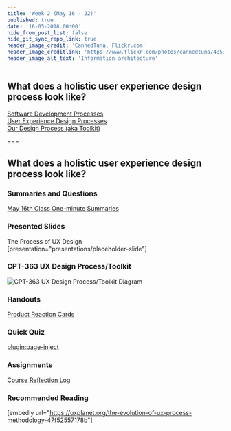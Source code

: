 ```yaml
---
title: 'Week 2 (May 16 - 22)'
published: true
date: '16-05-2018 00:00'
hide_from_post_list: false
hide_git_sync_repo_link: true
header_image_credit: 'CannedTuna, Flickr.com'
header_image_creditlink: 'https://www.flickr.com/photos/cannedtuna/4853380320/'
header_image_alt_text: 'Information architecture'
---
```


## What does a holistic user experience design process look like?
[Software Development Processes](../../presentations/placeholder-slide?target=_blank#/placeholder-slide-4)  
[User Experience Design Processes](../../presentations/placeholder-slide?target=_blank#/placeholder-slide-5)  
[Our Design Process (aka Toolkit)](../../presentations/placeholder-slide?target=_blank#/placeholder-slide-6)  

===

## **What does a holistic user experience design process look like?**

### Summaries and Questions  
[May 16th Class One-minute Summaries](https://sso.canvaslms.com/courses/1413912/assignments/9519525)

### Presented Slides  
The Process of UX Design  
[presentation="presentations/placeholder-slide"]

### CPT-363 UX Design Process/Toolkit
![CPT-363 UX Design Process/Toolkit Diagram](ux-design-process-v4.png)

### Handouts
[Product Reaction Cards](https://sso.canvaslms.com/courses/1413912/files/folder/Handouts/Product%20Reaction%20Cards)  

### Quick Quiz
[plugin:page-inject](/h5p/usability)

### Assignments
[Course Reflection Log](https://sso.canvaslms.com/courses/1413912/assignments/9519528)  

### Recommended Reading  
[embedly url="https://uxplanet.org/the-evolution-of-ux-process-methodology-47f52557178b"]
